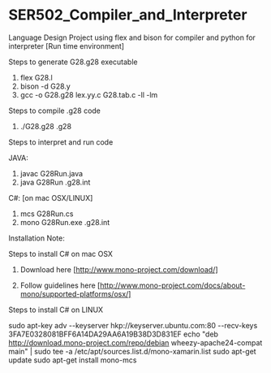 # SER502_Compiler_and_Interpreter
Language Design Project using flex and bison for compiler and python for interpreter [Run time environment]

Steps to generate G28.g28 executable

1. flex G28.l
2. bison -d G28.y
3. gcc -o G28.g28 lex.yy.c G28.tab.c -ll -lm

Steps to compile .g28 code

1. ./G28.g28 <file-name>.g28

Steps to interpret and run code 

JAVA:

1. javac G28Run.java
2. java G28Run <file-name>.g28.int


C#: [on mac OSX/LINUX]

1. mcs G28Run.cs
2. mono G28Run.exe <file-name>.g28.int


Installation Note:

Steps to install C# on mac OSX

1. Download here [http://www.mono-project.com/download/]

2. Follow guidelines here [http://www.mono-project.com/docs/about-mono/supported-platforms/osx/]


Steps to install C# on LINUX

sudo apt-key adv --keyserver hkp://keyserver.ubuntu.com:80 --recv-keys 3FA7E0328081BFF6A14DA29AA6A19B38D3D831EF
echo "deb http://download.mono-project.com/repo/debian wheezy-apache24-compat main" | sudo tee -a /etc/apt/sources.list.d/mono-xamarin.list
sudo apt-get update
sudo apt-get install mono-mcs


